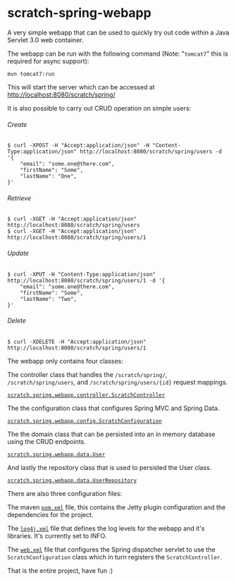 scratch-spring-webapp
==============

A very simple webapp that can be used to quickly try out code within a Java Servlet 3.0 web container.

The webapp can be run with the following command (Note: "`tomcat7`" this is required for async support):

    mvn tomcat7:run

This will start the server which can be accessed at [http://localhost:8080/scratch/spring/](http://localhost:8080/scratch/spring/ "scratch-spring-webapp")

It is also possible to carry out CRUD operation on simple users:

###### Create
    $ curl -XPOST -H "Accept:application/json" -H "Content-Type:application/json" http://localhost:8080/scratch/spring/users -d '{
        "email": "some.one@there.com",
        "firstName": "Some",
        "lastName": "One",
    }'

###### Retrieve
    $ curl -XGET -H "Accept:application/json" http://localhost:8080/scratch/spring/users
    $ curl -XGET -H "Accept:application/json" http://localhost:8080/scratch/spring/users/1

###### Update
    $ curl -XPUT -H "Content-Type:application/json" http://localhost:8080/scratch/spring/users/1 -d '{
        "email": "some.one@there.com",
        "firstName": "Some",
        "lastName": "Two",
    }'

###### Delete
    $ curl -XDELETE -H "Accept:application/json" http://localhost:8080/scratch/spring/users/1


The  webapp only contains four classes:

The controller class that handles the `/scratch/spring/`, `/scratch/spring/users`, and `/scratch/spring/users/{id}` request mappings.

[`scratch.spring.webapp.controller.ScratchController`](https://github.com/karlbennett/scratch-spring-webapp/blob/master/src/main/java/scratch/spring/webapp/controller/ScratchController.java "ScratchController")

The the configuration class that configures Spring MVC and Spring Data.

[`scratch.spring.webapp.config.ScratchConfiguration`](https://github.com/karlbennett/scratch-spring-webapp/blob/master/src/main/java/scratch/spring/webapp/config/ScratchConfiguration.java "ScratchConfiguration")
    
The the domain class that can be persisted into an in memory database using the CRUD endpoints.

[`scratch.spring.webapp.data.User`](https://github.com/karlbennett/scratch-spring-webapp/blob/master/src/main/java/scratch/spring/webapp/data/User.java "User")

And lastly the repository class that is used to persisted the User class.

[`scratch.spring.webapp.data.UserRepository`](https://github.com/karlbennett/scratch-spring-webapp/blob/master/src/main/java/scratch/spring/webapp/data/UserRepository.java "UserRepository")

There are also three configuration files:

The maven [`pom.xml`](https://github.com/karlbennett/scratch-spring-webapp/blob/master/pom.xml "pom.xml") file, this contains the Jetty plugin configuration and the dependencies for the project.

The [`log4j.xml`](https://github.com/karlbennett/scratch-spring-webapp/blob/master/src/main/resources/log4j.xml "log4j.xml") file that defines the log levels for the webapp and it's libraries. It's currently set to INFO.

The [`web.xml`](https://github.com/karlbennett/scratch-spring-webapp/blob/master/src/main/webapp/WEB-INF/web.xml "web.xml") file that configures the Spring dispatcher servlet to use the `ScratchConfiguration` class which in turn registers the `ScratchController`.

That is the entire project, have fun :)
